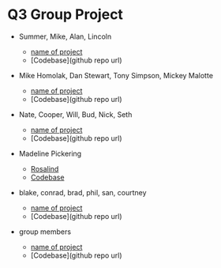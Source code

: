 # Q3 Group Project

* Summer, Mike, Alan, Lincoln
  * [name of project](url)
  * [Codebase](github repo url)

* Mike Homolak, Dan Stewart, Tony Simpson, Mickey Malotte
  * [name of project](url)
  * [Codebase](github repo url)

* Nate, Cooper, Will, Bud, Nick, Seth
  * [name of project](url)
  * [Codebase](github repo url)

* Madeline Pickering
  * [Rosalind](https://rosalind-app.herokuapp.com/)
  * [Codebase](https://github.com/madelinepick/rosalind)

* blake, conrad, brad, phil, san, courtney
  * [name of project](url)
  * [Codebase](github repo url)

* group members
  * [name of project](url)
  * [Codebase](github repo url)
